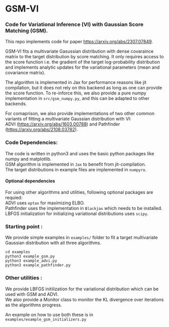 # GSM-VI
### Code for Variational Inference (VI) with Gaussian Score Matching (GSM).

This repo implements code for paper https://arxiv.org/abs/2307.07849.

GSM-VI fits a multivariate Gasussian distribution with dense covaraince matrix to the target distribution
by score matching. It only requires access to the score function i.e. the gradient of the target log-probability
distribution and implements analytic updates for the variational parameters (mean and covariance matrix).

The algorithm is implemented in Jax for performance reasons like jit compilation,
but it does not rely on this backend as long as one can provide the score function.
To re-inforce this, we also provide a pure numpy implementation in `src/gsm_numpy.py`,
and this can be adapted to other backends.

For comaprison, we also provide implementations of two other common variants of fitting a
multivariate Gaussian distribution with VI:<br>
ADVI (https://arxiv.org/abs/1603.00788)
and Pathfinder (https://arxiv.org/abs/2108.03782). <br>


### Code Dependencies: <br>
The code is written in python3 and uses the basic python packages like numpy and matplotlib.<br>
GSM algorithm is implemented in `Jax` to benefit from jit-compilation.<br>
The target distributions in example files are implemented in `numpyro`.<br>

#### Optional dependencies
For using other algorithms and utilities, following optional packages are requied: <br>
ADVI uses `optax` for maximizing ELBO.<br>
Pathfinder uses the implementation in `Blackjax` which needs to be installed.<br>
LBFGS initialization for initializing variational distributions uses `scipy`. 


### Starting point :<br>
We provide simple examples in `examples/` folder to fit a target multivariate Gaussian distribution
with all three algorithms. <br>
```
cd examples
python3 example_gsm.py
python3 example_advi.py
python3 example_pathfinder.py
```

### Other utilities :<br>
We provide LBFGS initilization for the variational distribution which can be used with GSM and ADVI. <br>
We also provide a Monitor class to monitor the KL divergence over iterations as the algorithms progress.

An example on how to use both these is in `examples/example_gsm_initializers.py`
